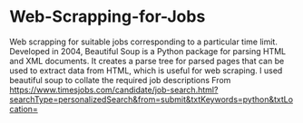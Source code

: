 # Web-Scrapping-for-Jobs
Web scrapping for suitable jobs corresponding to a particular time limit.
Developed in 2004, Beautiful Soup is a Python package for parsing HTML and XML documents. It creates a parse tree for parsed pages that can be used to extract data from HTML, which is useful for web scraping.
I used beautiful soup to collate the required job descriptions
From https://www.timesjobs.com/candidate/job-search.html?searchType=personalizedSearch&from=submit&txtKeywords=python&txtLocation=
